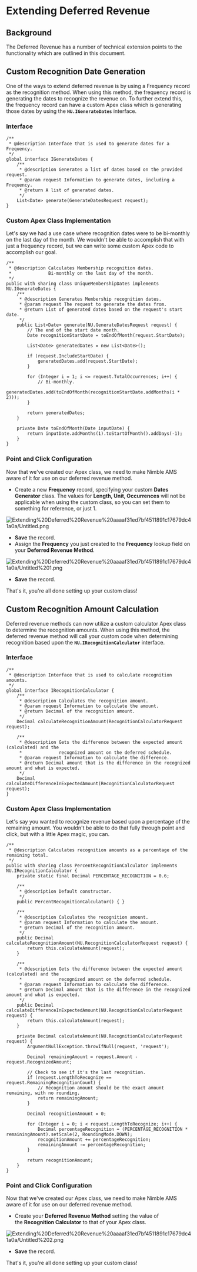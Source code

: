 # Extending Deferred Revenue

## Background

The Deferred Revenue has a number of technical extension points to the functionality which are outlined in this document.

## Custom Recognition Date Generation

One of the ways to extend deferred revenue is by using a Frequency record as the recognition method. When using this method, the frequency record is generating the dates to recognize the revenue on. To further extend this, the frequency record can have a custom Apex class which is generating those dates by using the **`NU.IGenerateDates`** interface.

### Interface

```apex
/**
 * @description Interface that is used to generate dates for a Frequency.
 */
global interface IGenerateDates {
    /**
     * @description Generates a list of dates based on the provided request.
     * @param request Information to generate dates, including a Frequency.
     * @return A list of generated dates.
     */
    List<Date> generate(GenerateDatesRequest request);
}
```

### Custom Apex Class Implementation

Let's say we had a use case where recognition dates were to be bi-monthly on the last day of the month. We wouldn't be able to accomplish that with just a frequency record, but we can write some custom Apex code to accomplish our goal.

```apex
/**
 * @description Calculates Membership recognition dates.
 *              Bi-monthly on the last day of the month.
 */
public with sharing class UniqueMembershipDates implements NU.IGenerateDates {
    /**
     * @description Generates Membership recognition dates.
     * @param request The request to generate the dates from.
     * @return List of generated dates based on the request's start date.
     */
    public List<Date> generate(NU.GenerateDatesRequest request) {
        // The end of the start date month.
        Date recognitionStartDate = toEndOfMonth(request.StartDate);
 
        List<Date> generatedDates = new List<Date>();
 
        if (request.IncludeStartDate) {
            generatedDates.add(request.StartDate);
        }
 
        for (Integer i = 1; i <= request.TotalOccurrences; i++) {
            // Bi-monthly.
            generatedDates.add(toEndOfMonth(recognitionStartDate.addMonths(i * 2)));
        }
 
        return generatedDates;
    }
 
    private Date toEndOfMonth(Date inputDate) {
        return inputDate.addMonths(1).toStartOfMonth().addDays(-1);
    }
}
```

### Point and Click Configuration

Now that we've created our Apex class, we need to make Nimble AMS aware of it for use on our deferred revenue method.

- Create a new **Frequency** record, specifying your custom **Dates Generator** class. The values for **Length, Unit, Occurrences** will not be applicable when using the custom class, so you can set them to something for reference, or just 1.

![Extending%20Deferred%20Revenue%20aaaaf31ed7bf4511891c17679dc41a0a/Untitled.png](Extending%20Deferred%20Revenue%20aaaaf31ed7bf4511891c17679dc41a0a/Untitled.png)

- **Save** the record.
- Assign the **Frequency** you just created to the **Frequency** lookup field on your **Deferred Revenue Method**.

![Extending%20Deferred%20Revenue%20aaaaf31ed7bf4511891c17679dc41a0a/Untitled%201.png](Extending%20Deferred%20Revenue%20aaaaf31ed7bf4511891c17679dc41a0a/Untitled%201.png)

- **Save** the record.

That's it, you're all done setting up your custom class!

## Custom Recognition Amount Calculation

Deferred revenue methods can now utilize a custom calculator Apex class to determine the recognition amounts. When using this method, the deferred revenue method will call your custom code when determining recognition based upon the **`NU.IRecognitionCalculator`** interface.

### Interface

```apex
/**
 * @description Interface that is used to calculate recognition amounts.
 */
global interface IRecognitionCalculator {
    /**
     * @description Calculates the recognition amount.
     * @param request Information to calculate the amount.
     * @return Decimal of the recognition amount.
     */
    Decimal calculateRecognitionAmount(RecognitionCalculatorRequest request);
 
    /**
     * @description Gets the difference between the expected amount (calculated) and the
     *              recognized amount on the deferred schedule.
     * @param request Information to calculate the difference.
     * @return Decimal amount that is the difference in the recognized amount and what is expected.
     */
    Decimal calculateDifferenceInExpectedAmount(RecognitionCalculatorRequest request);
}
```

### Custom Apex Class Implementation

Let's say you wanted to recognize revenue based upon a percentage of the remaining amount. You wouldn't be able to do that fully through point and click, but with a little Apex magic, you can.

```apex
/**
 * @description Calculates recognition amounts as a percentage of the remaining total.
 */
public with sharing class PercentRecognitionCalculator implements NU.IRecognitionCalculator {
    private static final Decimal PERCENTAGE_RECOGNITION = 0.6;
 
    /**
     * @description Default constructor.
     */
    public PercentRecognitionCalculator() { }
 
    /**
     * @description Calculates the recognition amount.
     * @param request Information to calculate the amount.
     * @return Decimal of the recognition amount.
     */
    public Decimal calculateRecognitionAmount(NU.RecognitionCalculatorRequest request) {
        return this.calculateAmount(request);
    }
 
    /**
     * @description Gets the difference between the expected amount (calculated) and the
     *              recognized amount on the deferred schedule.
     * @param request Information to calculate the difference.
     * @return Decimal amount that is the difference in the recognized amount and what is expected.
     */
    public Decimal calculateDifferenceInExpectedAmount(NU.RecognitionCalculatorRequest request) {
        return this.calculateAmount(request);
    }
 
    private Decimal calculateAmount(NU.RecognitionCalculatorRequest request) {
        ArgumentNullException.throwIfNull(request, 'request');
 
        Decimal remainingAmount = request.Amount - request.RecognizedAmount;
 
        // Check to see if it's the last recognition.
        if (request.LengthToRecognize == request.RemainingRecognitionCount) {
            // Recognition amount should be the exact amount remaining, with no rounding.
            return remainingAmount;
        }
 
        Decimal recognitionAmount = 0;
 
        for (Integer i = 0; i < request.LengthToRecognize; i++) {
            Decimal percentageRecognition = (PERCENTAGE_RECOGNITION * remainingAmount).setScale(2, RoundingMode.DOWN);
            recognitionAmount += percentageRecognition;
            remainingAmount -= percentageRecognition;
        }
 
        return recognitionAmount;
    }
}
```

### Point and Click Configuration

Now that we've created our Apex class, we need to make Nimble AMS aware of it for use on our deferred revenue method.

- Create your **Deferred Revenue Method** setting the value of the **Recognition Calculator** to that of your Apex class.

![Extending%20Deferred%20Revenue%20aaaaf31ed7bf4511891c17679dc41a0a/Untitled%202.png](Extending%20Deferred%20Revenue%20aaaaf31ed7bf4511891c17679dc41a0a/Untitled%202.png)

- **Save** the record.

That's it, you're all done setting up your custom class!
